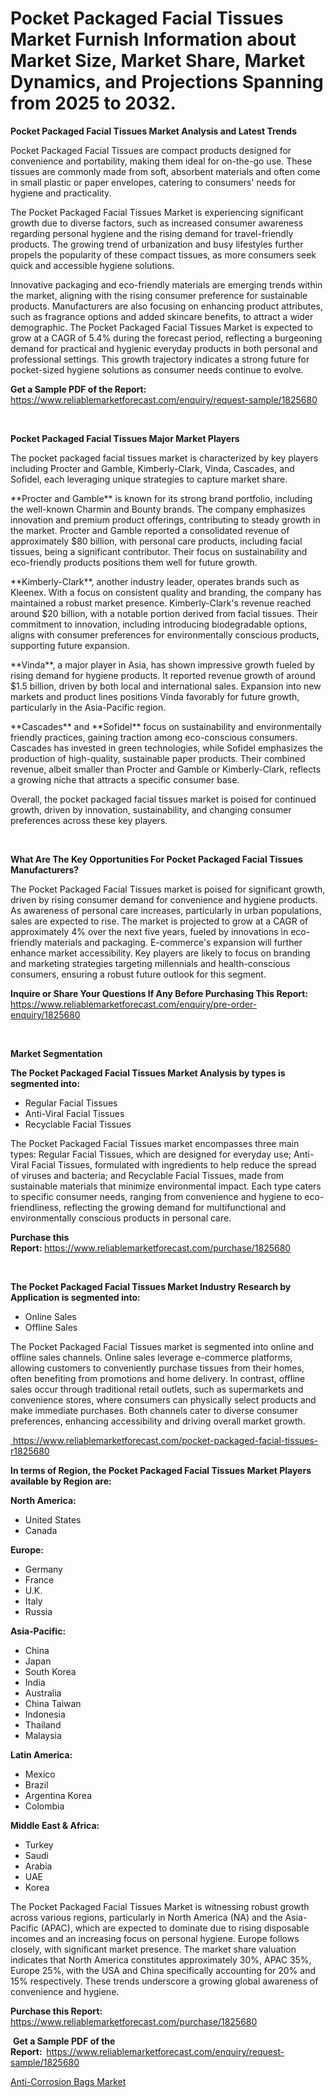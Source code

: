<p><h1>Pocket Packaged Facial Tissues Market Furnish Information about Market Size, Market Share, Market Dynamics, and Projections Spanning from 2025 to 2032.</h1></p><p><strong>Pocket Packaged Facial Tissues Market Analysis and Latest Trends</strong></p>
<p><p>Pocket Packaged Facial Tissues are compact products designed for convenience and portability, making them ideal for on-the-go use. These tissues are commonly made from soft, absorbent materials and often come in small plastic or paper envelopes, catering to consumers' needs for hygiene and practicality.</p><p>The Pocket Packaged Facial Tissues Market is experiencing significant growth due to diverse factors, such as increased consumer awareness regarding personal hygiene and the rising demand for travel-friendly products. The growing trend of urbanization and busy lifestyles further propels the popularity of these compact tissues, as more consumers seek quick and accessible hygiene solutions. </p><p>Innovative packaging and eco-friendly materials are emerging trends within the market, aligning with the rising consumer preference for sustainable products. Manufacturers are also focusing on enhancing product attributes, such as fragrance options and added skincare benefits, to attract a wider demographic. The Pocket Packaged Facial Tissues Market is expected to grow at a CAGR of 5.4% during the forecast period, reflecting a burgeoning demand for practical and hygienic everyday products in both personal and professional settings. This growth trajectory indicates a strong future for pocket-sized hygiene solutions as consumer needs continue to evolve.</p></p>
<p><strong>Get a Sample PDF of the Report:&nbsp;</strong> <a href="https://www.reliablemarketforecast.com/enquiry/request-sample/1825680?utm_campaign=1929&utm_medium=2&utm_source=Github&utm_content=ia&utm_term=09022025&utm_id=pocket-packaged-facial-tissues">https://www.reliablemarketforecast.com/enquiry/request-sample/1825680</a></p>
<p>&nbsp;</p>
<p><strong>Pocket Packaged Facial Tissues Major Market Players</strong></p>
<p><p>The pocket packaged facial tissues market is characterized by key players including Procter and Gamble, Kimberly-Clark, Vinda, Cascades, and Sofidel, each leveraging unique strategies to capture market share.</p><p>**Procter and Gamble** is known for its strong brand portfolio, including the well-known Charmin and Bounty brands. The company emphasizes innovation and premium product offerings, contributing to steady growth in the market. Procter and Gamble reported a consolidated revenue of approximately $80 billion, with personal care products, including facial tissues, being a significant contributor. Their focus on sustainability and eco-friendly products positions them well for future growth.</p><p>**Kimberly-Clark**, another industry leader, operates brands such as Kleenex. With a focus on consistent quality and branding, the company has maintained a robust market presence. Kimberly-Clark's revenue reached around $20 billion, with a notable portion derived from facial tissues. Their commitment to innovation, including introducing biodegradable options, aligns with consumer preferences for environmentally conscious products, supporting future expansion.</p><p>**Vinda**, a major player in Asia, has shown impressive growth fueled by rising demand for hygiene products. It reported revenue growth of around $1.5 billion, driven by both local and international sales. Expansion into new markets and product lines positions Vinda favorably for future growth, particularly in the Asia-Pacific region.</p><p>**Cascades** and **Sofidel** focus on sustainability and environmentally friendly practices, gaining traction among eco-conscious consumers. Cascades has invested in green technologies, while Sofidel emphasizes the production of high-quality, sustainable paper products. Their combined revenue, albeit smaller than Procter and Gamble or Kimberly-Clark, reflects a growing niche that attracts a specific consumer base.</p><p>Overall, the pocket packaged facial tissues market is poised for continued growth, driven by innovation, sustainability, and changing consumer preferences across these key players.</p></p>
<p>&nbsp;</p>
<p><strong>What Are The Key Opportunities For Pocket Packaged Facial Tissues Manufacturers?</strong></p>
<p><p>The Pocket Packaged Facial Tissues market is poised for significant growth, driven by rising consumer demand for convenience and hygiene products. As awareness of personal care increases, particularly in urban populations, sales are expected to rise. The market is projected to grow at a CAGR of approximately 4% over the next five years, fueled by innovations in eco-friendly materials and packaging. E-commerce's expansion will further enhance market accessibility. Key players are likely to focus on branding and marketing strategies targeting millennials and health-conscious consumers, ensuring a robust future outlook for this segment.</p></p>
<p><strong>Inquire or Share Your Questions If Any Before Purchasing This Report:</strong> <a href="https://www.reliablemarketforecast.com/enquiry/pre-order-enquiry/1825680?utm_campaign=1929&utm_medium=2&utm_source=Github&utm_content=ia&utm_term=09022025&utm_id=pocket-packaged-facial-tissues">https://www.reliablemarketforecast.com/enquiry/pre-order-enquiry/1825680</a></p>
<p>&nbsp;</p>
<p><strong>Market Segmentation</strong></p>
<p><strong>The Pocket Packaged Facial Tissues Market Analysis by types is segmented into:</strong></p>
<p><ul><li>Regular Facial Tissues</li><li>Anti-Viral Facial Tissues</li><li>Recyclable Facial Tissues</li></ul></p>
<p><p>The Pocket Packaged Facial Tissues market encompasses three main types: Regular Facial Tissues, which are designed for everyday use; Anti-Viral Facial Tissues, formulated with ingredients to help reduce the spread of viruses and bacteria; and Recyclable Facial Tissues, made from sustainable materials that minimize environmental impact. Each type caters to specific consumer needs, ranging from convenience and hygiene to eco-friendliness, reflecting the growing demand for multifunctional and environmentally conscious products in personal care.</p></p>
<p><strong>Purchase this Report:&nbsp;</strong><a href="https://www.reliablemarketforecast.com/purchase/1825680?utm_campaign=1929&utm_medium=2&utm_source=Github&utm_content=ia&utm_term=09022025&utm_id=pocket-packaged-facial-tissues">https://www.reliablemarketforecast.com/purchase/1825680</a></p>
<p>&nbsp;</p>
<p><strong>The Pocket Packaged Facial Tissues Market Industry Research by Application is segmented into:</strong></p>
<p><ul><li>Online Sales</li><li>Offline Sales</li></ul></p>
<p><p>The Pocket Packaged Facial Tissues market is segmented into online and offline sales channels. Online sales leverage e-commerce platforms, allowing customers to conveniently purchase tissues from their homes, often benefiting from promotions and home delivery. In contrast, offline sales occur through traditional retail outlets, such as supermarkets and convenience stores, where consumers can physically select products and make immediate purchases. Both channels cater to diverse consumer preferences, enhancing accessibility and driving overall market growth.</p></p>
<p><a href="https://www.reliablemarketforecast.com/pocket-packaged-facial-tissues-r1825680?utm_campaign=1929&utm_medium=2&utm_source=Github&utm_content=ia&utm_term=09022025&utm_id=pocket-packaged-facial-tissues">&nbsp;https://www.reliablemarketforecast.com/pocket-packaged-facial-tissues-r1825680</a></p>
<p><strong>In terms of Region, the Pocket Packaged Facial Tissues Market Players available by Region are:</strong></p>
<p>
    <p> <strong> North America: </strong>
        <ul>
            <li>United States</li>
            <li>Canada</li>
        </ul>
        </p> 
    <p> <strong> Europe: </strong>
        <ul>
            <li>Germany</li>
            <li>France</li>
            <li>U.K.</li>
            <li>Italy</li>
            <li>Russia</li>
        </ul>
        </p> 
    <p> <strong> Asia-Pacific: </strong>
        <ul>
            <li>China</li>
            <li>Japan</li>
            <li>South Korea</li>
            <li>India</li>
            <li>Australia</li>
            <li>China Taiwan</li>
            <li>Indonesia</li>
            <li>Thailand</li>
            <li>Malaysia</li>
        </ul>
        </p> 
    <p> <strong> Latin America: </strong>
        <ul>
            <li>Mexico</li>
            <li>Brazil</li>
            <li>Argentina Korea</li>
            <li>Colombia</li>
        </ul>
        </p> 
    <p> <strong> Middle East & Africa: </strong>
        <ul>
            <li>Turkey</li>
            <li>Saudi</li>
            <li>Arabia</li>
            <li>UAE</li>
            <li>Korea</li>
        </ul>
    </p>
    </p>
<p><p>The Pocket Packaged Facial Tissues Market is witnessing robust growth across various regions, particularly in North America (NA) and the Asia-Pacific (APAC), which are expected to dominate due to rising disposable incomes and an increasing focus on personal hygiene. Europe follows closely, with significant market presence. The market share valuation indicates that North America constitutes approximately 30%, APAC 35%, Europe 25%, with the USA and China specifically accounting for 20% and 15% respectively. These trends underscore a growing global awareness of convenience and hygiene.</p></p>
<p><strong>Purchase this Report: </strong><a href="https://www.reliablemarketforecast.com/purchase/1825680?utm_campaign=1929&utm_medium=2&utm_source=Github&utm_content=ia&utm_term=09022025&utm_id=pocket-packaged-facial-tissues">https://www.reliablemarketforecast.com/purchase/1825680</a></p>
<p>&nbsp;<strong>Get a Sample PDF of the Report:&nbsp;&nbsp;</strong><a href="https://www.reliablemarketforecast.com/enquiry/request-sample/1825680?utm_campaign=1929&utm_medium=2&utm_source=Github&utm_content=ia&utm_term=09022025&utm_id=pocket-packaged-facial-tissues">https://www.reliablemarketforecast.com/enquiry/request-sample/1825680</a></p>
<p><strong></strong></p>
<p><p><a href="https://github.com/dringals/Market-Research-Report-List-6/blob/main/anti-corrosion-bags-market.md?utm_campaign=1929&utm_medium=2&utm_source=Github&utm_content=ia&utm_term=09022025&utm_id=pocket-packaged-facial-tissues">Anti-Corrosion Bags Market</a></p></p>